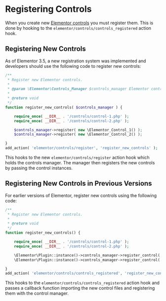 # Registering Controls

When you create new [Elementor controls](/controls/) you must register them. This is done by hooking to the `elementor/controls/controls_registered` action hook.

## Registering New Controls

As of Elementor 3.5, a new registration system was implemented and developers should use the following code to register new controls:

```php
/**
 * Register new Elementor controls.
 *
 * @param \Elementor\Controls_Manager $controls_manager Elementor controls manager.
 *
 * @return void
 */
function register_new_controls( $controls_manager ) {

	require_once( __DIR__ . '/controls/control-1.php' );
	require_once( __DIR__ . '/controls/control-2.php' );

	$controls_manager->register( new \Elementor_Control_1() );
	$controls_manager->register( new \Elementor_Control_2() );

}
add_action( 'elementor/controls/register', 'register_new_controls' );
```

This hooks to the new `elementor/controls/register` action hook which holds the controls manager. The manager then registers the new controls by passing the control instances.



## Registering New Controls in Previous Versions

For earlier versions of Elementor, register new controls using the following code:

```php
/**
 * Register new Elementor controls.
 *
 * @return void
 */
function register_new_controls() {

	require_once( __DIR__ . '/controls/control-1.php' );
	require_once( __DIR__ . '/controls/control-2.php' );

	\Elementor\Plugin::instance()->controls_manager->register_control( 'control-name', new \Elementor_Control_1() );
	\Elementor\Plugin::instance()->controls_manager->register_control( 'control-name', new \Elementor_Control_2() );

}
add_action( 'elementor/controls/controls_registered', 'register_new_controls' );
```

This hooks to the `elementor/controls/controls_registered` action hook and passes a callback function importing the new control files and registering them with the control manager.

